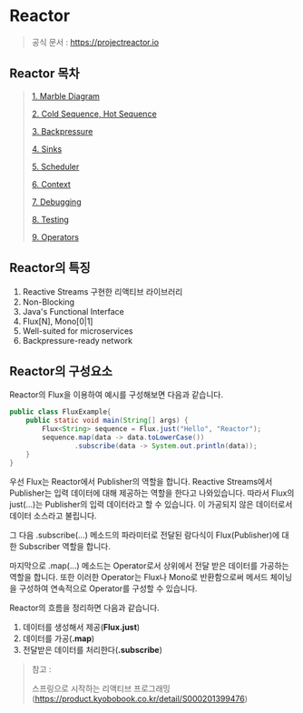 # Reactor

> 공식 문서 : https://projectreactor.io

## Reactor 목차

> [1. Marble Diagram](https://github.com/tlarbals824/TIL/blob/main/spring/Reactor/MarbleDiagram.md)
> 
> [2. Cold Sequence, Hot Sequence](https://github.com/tlarbals824/TIL/blob/main/spring/Reactor/ColdSequenceHotSequence.md)
> 
> [3. Backpressure](https://github.com/tlarbals824/TIL/blob/main/spring/Reactor/Backpressure.md)
> 
> [4. Sinks](https://github.com/tlarbals824/TIL/blob/main/spring/Reactor/Sinks.md)
> 
> [5. Scheduler](https://github.com/tlarbals824/TIL/blob/main/spring/Reactor/Scheduler.md)
> 
> [6. Context](https://github.com/tlarbals824/TIL/blob/main/spring/Reactor/Context.md)
> 
> [7. Debugging](https://github.com/tlarbals824/TIL/blob/main/spring/Reactor/Debugging.md)
> 
> [8. Testing](https://github.com/tlarbals824/TIL/blob/main/spring/Reactor/Testing.md)
> 
> [9. Operators](https://github.com/tlarbals824/TIL/blob/main/spring/Reactor/Operators.md)


## Reactor의 특징

1. Reactive Streams 구현한 리액티브 라이브러리
2. Non-Blocking
3. Java's Functional Interface
4. Flux[N], Mono[0|1]
5. Well-suited for microservices
6. Backpressure-ready network

## Reactor의 구성요소

Reactor의 Flux을 이용하여 예시를 구성해보면 다음과 같습니다.

~~~java
public class FluxExample{
    public static void main(String[] args) {
        Flux<String> sequence = Flux.just("Hello", "Reactor");
        sequence.map(data -> data.toLowerCase())
                .subscribe(data -> System.out.println(data));
    }
}
~~~

우선 Flux는 Reactor에서 Publisher의 역할을 합니다. Reactive Streams에서 Publisher는 입력 데이터에 대해 제공하는 역할을 한다고 나와있습니다. 따라서 Flux의 just(...)는 Publisher의 입력 데이터라고 할 수 있습니다. 이 가공되지 않은 데이터로서 데이터 소스라고 불립니다.

 그 다음 .subscribe(...) 메소드의 파라미터로 전달된 람다식이 Flux(Publisher)에 대한 Subscriber 역할을 합니다.

 마지막으로 .map(...) 메소드는 Operator로서 상위에서 전달 받은 데이터를 가공하는 역할을 합니다. 또한 이러한 Operator는 Flux나 Mono로 반환함으로써 메서드 체이닝을 구성하여 연속적으로 Operator를 구성할 수 있습니다.

 Reactor의 흐름을 정리하면 다음과 같습니다.
1. 데이터를 생성해서 제공(**Flux.just**)
2. 데이터를 가공(**.map**)
3. 전달받은 데이터를 처리한다(**.subscribe**)

> 참고 :
>
> 스프링으로 시작하는 리액티브 프로그래밍(https://product.kyobobook.co.kr/detail/S000201399476)